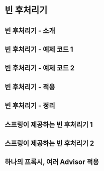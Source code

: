 # 빈 후처리기

## 빈 후처리기 - 소개

## 빈 후처리기 - 예제 코드 1

## 빈 후처리기 - 예제 코드 2

## 빈 후처리기 - 적용

## 빈 후처리기 - 정리

## 스프링이 제공하는 빈 후처리기 1

## 스프링이 제공하는 빈 후처리기 2

## 하나의 프록시, 여러 Advisor 적용